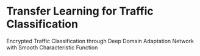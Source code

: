 # Transfer Learning for Traffic Classification
Encrypted Traffic Classification through Deep Domain Adaptation Network with Smooth Characteristic Function
